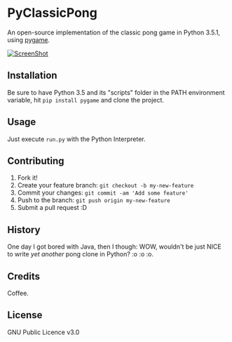 

# PyClassicPong

An open-source implementation of the classic pong game in Python 3.5.1, using [pygame](http://www.pygame.org/lofi.html).

[![ScreenShot](https://raw.github.com/GabLeRoux/WebMole/master/ressources/WebMole_Youtube_Video.png)](http://youtu.be/vt5fpE0bzSY)

## Installation

Be sure to have Python 3.5 and its "scripts" folder in the PATH environment variable, hit `pip install pygame` and clone the project.

## Usage

Just execute `run.py` with the Python Interpreter.

## Contributing

1. Fork it!
2. Create your feature branch: `git checkout -b my-new-feature`
3. Commit your changes: `git commit -am 'Add some feature'`
4. Push to the branch: `git push origin my-new-feature`
5. Submit a pull request :D

## History

One day I got bored with Java, then I though: WOW, wouldn't be just NICE to write *yet another* pong clone in Python? :o :o :o.

## Credits

Coffee.

## License

GNU Public Licence v3.0

